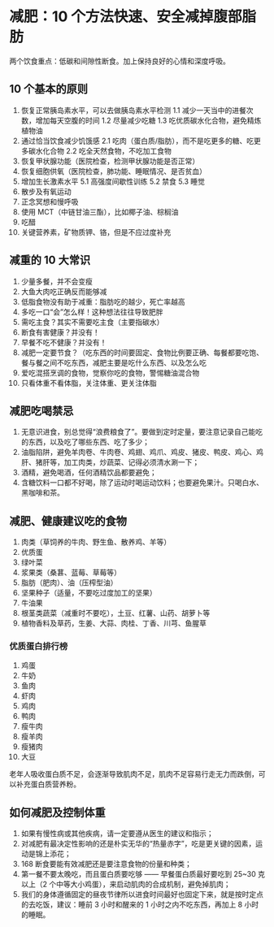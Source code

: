 # 减肥：10 个方法快速、安全减掉腹部脂肪

两个饮食重点：低碳和间隙性断食。加上保持良好的心情和深度呼吸。

## 10 个基本的原则

1. 恢复正常胰岛素水平，可以去做胰岛素水平检测
    1.1 减少一天当中的进餐次数，增加每天空腹的时间
    1.2 尽量减少吃糖
    1.3 吃优质碳水化合物，避免精炼植物油
2. 通过恰当饮食减少饥饿感
    2.1 吃肉（蛋白质/脂肪），而不是吃更多的糖、吃更多碳水化合物
    2.2 吃全天然食物，不吃加工食物
3. 恢复甲状腺功能（医院检查，检测甲状腺功能是否正常）
4. 恢复细胞供氧（医院检查，肺功能、睡眠情况、是否贫血）
5. 增加生长激素水平
    5.1 高强度间歇性训练
    5.2 禁食
    5.3 睡觉
6. 散步及有氧运动
7. 正念冥想和慢呼吸
8. 使用 MCT（中链甘油三酯），比如椰子油、棕榈油
9. 吃醋
10. 关键营养素，矿物质钾、铬，但是不应过度补充

## 减重的 10 大常识

1. 少量多餐，并不会变瘦
2. 大鱼大肉吃正确反而能够减
3. 低脂食物没有助于减重：脂肪吃的越少，死亡率越高
4. 多吃一口“会”怎么样！这种想法往往导致肥胖
5. 需吃主食？其实不需要吃主食（主要指碳水）
6. 断食有害健康？并没有！
7. 早餐不吃不健康？并没有！
8. 减肥一定要节食？（吃东西的时间要固定、食物比例要正确、每餐都要吃饱、餐与餐之间不吃东西，减肥主要是吃什么东西、以及怎么吃
9. 爱吃混搭烹调的食物，觉察你吃的食物，警惕糖油混合物
10. 只看体重不看体脂，关注体重、更关注体脂

## 减肥吃喝禁忌

1. 无意识进食，别总觉得“浪费粮食了”。要做到定时定量，要注意记录自己能吃的东西，以及吃了哪些东西、吃了多少；
2. 油脂陷阱，避免羊肉卷、牛肉卷、鸡翅、鸡爪、鸡皮、猪皮、鸭皮、鸡心、鸡肝、猪肝等，加工肉类，炒蔬菜、记得必须清水涮一下；
3. 酒精，避免喝酒，任何酒精饮品都要避免；
4. 含糖饮料一口都不好喝，除了运动时喝运动饮料；也要避免果汁。只喝白水、黑咖啡和茶。

## 减肥、健康建议吃的食物

1. 肉类（草饲养的牛肉、野生鱼、散养鸡、羊等）
2. 优质蛋
3. 绿叶菜
4. 浆果类（桑葚、蓝莓、草莓等）
5. 脂肪（肥肉）、油（压榨型油）
6. 坚果种子（适量，不要吃过度加工的坚果）
7. 牛油果
8. 根茎类蔬菜（减重时不要吃），土豆、红薯、山药、胡萝卜等
9. 植物香料及草药，生姜、大蒜、肉桂、丁香、川芎、鱼腥草

### 优质蛋白排行榜

1. 鸡蛋
2. 牛奶
3. 鱼肉
4. 虾肉
5. 鸡肉
6. 鸭肉
7. 瘦牛肉
8. 瘦羊肉
9. 瘦猪肉
10. 大豆

老年人吸收蛋白质不足，会逐渐导致肌肉不足，肌肉不足容易行走无力而跌倒，可以补充蛋白质营养粉。

## 如何减肥及控制体重

1. 如果有慢性病或其他疾病，请一定要遵从医生的建议和指示；
2. 对减肥有最决定性影响的还是朴实无华的“热量赤字”，吃是更关键的因素，运动是锦上添花；
3. 168 断食要能有效减肥还是要注意食物的份量和种类；
4. 第一餐不要太晚吃，而且蛋白质要吃够 —— 早餐蛋白质最好要吃到 25~30 克以上（2 个中等大小鸡蛋），来启动肌肉的合成机制，避免掉肌肉；
5. 我们的身体遵循固定的昼夜节律所以进食时间最好也固定下来，就是按时定点的去吃饭，建议：睡前 3 小时和醒来的 1 小时之内不吃东西，再加上 8 小时的睡眠。
